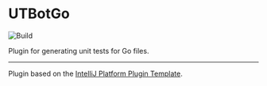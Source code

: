 # UTBotGo

![Build](https://github.com/SergeyKuz1001/UTBotGo/workflows/Build/badge.svg)

<!-- Plugin description -->
Plugin for generating unit tests for Go files.
<!-- Plugin description end -->

---
Plugin based on the [IntelliJ Platform Plugin Template][template].

[template]: https://github.com/JetBrains/intellij-platform-plugin-template
